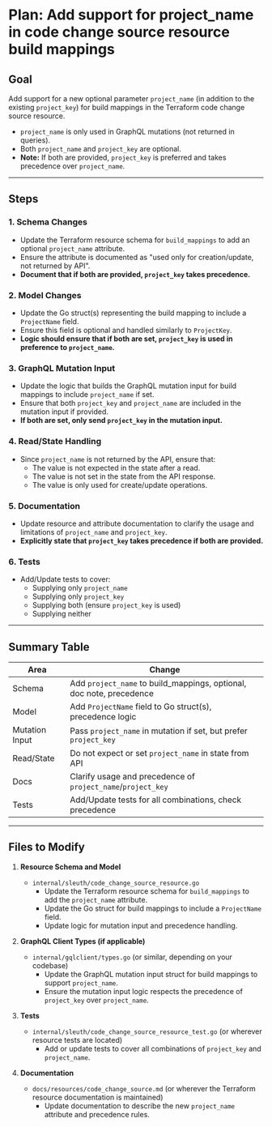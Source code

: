 # Plan: Add support for project_name in code change source resource build mappings

## Goal
Add support for a new optional parameter `project_name` (in addition to the existing `project_key`) for build mappings in the Terraform code change source resource.
- `project_name` is only used in GraphQL mutations (not returned in queries).
- Both `project_name` and `project_key` are optional.
- **Note:** If both are provided, `project_key` is preferred and takes precedence over `project_name`.

---

## Steps

### 1. Schema Changes
- Update the Terraform resource schema for `build_mappings` to add an optional `project_name` attribute.
- Ensure the attribute is documented as "used only for creation/update, not returned by API".
- **Document that if both are provided, `project_key` takes precedence.**

### 2. Model Changes
- Update the Go struct(s) representing the build mapping to include a `ProjectName` field.
- Ensure this field is optional and handled similarly to `ProjectKey`.
- **Logic should ensure that if both are set, `project_key` is used in preference to `project_name`.**

### 3. GraphQL Mutation Input
- Update the logic that builds the GraphQL mutation input for build mappings to include `project_name` if set.
- Ensure that both `project_key` and `project_name` are included in the mutation input if provided.
- **If both are set, only send `project_key` in the mutation input.**

### 4. Read/State Handling
- Since `project_name` is not returned by the API, ensure that:
  - The value is not expected in the state after a read.
  - The value is not set in the state from the API response.
  - The value is only used for create/update operations.

### 5. Documentation
- Update resource and attribute documentation to clarify the usage and limitations of `project_name` and `project_key`.
- **Explicitly state that `project_key` takes precedence if both are provided.**

### 6. Tests
- Add/Update tests to cover:
  - Supplying only `project_name`
  - Supplying only `project_key`
  - Supplying both (ensure `project_key` is used)
  - Supplying neither

---

## Summary Table

| Area           | Change                                                                 |
|----------------|------------------------------------------------------------------------|
| Schema         | Add `project_name` to build_mappings, optional, doc note, precedence   |
| Model          | Add `ProjectName` field to Go struct(s), precedence logic              |
| Mutation Input | Pass `project_name` in mutation if set, but prefer `project_key`       |
| Read/State     | Do not expect or set `project_name` in state from API                  |
| Docs           | Clarify usage and precedence of `project_name`/`project_key`           |
| Tests          | Add/Update tests for all combinations, check precedence                | 

---

## Files to Modify

1. **Resource Schema and Model**
   - `internal/sleuth/code_change_source_resource.go`
     - Update the Terraform resource schema for `build_mappings` to add the `project_name` attribute.
     - Update the Go struct for build mappings to include a `ProjectName` field.
     - Update logic for mutation input and precedence handling.

2. **GraphQL Client Types (if applicable)**
   - `internal/gqlclient/types.go` (or similar, depending on your codebase)
     - Update the GraphQL mutation input struct for build mappings to support `project_name`.
     - Ensure the mutation input logic respects the precedence of `project_key` over `project_name`.

3. **Tests**
   - `internal/sleuth/code_change_source_resource_test.go` (or wherever resource tests are located)
     - Add or update tests to cover all combinations of `project_key` and `project_name`.

4. **Documentation**
   - `docs/resources/code_change_source.md` (or wherever the Terraform resource documentation is maintained)
     - Update documentation to describe the new `project_name` attribute and precedence rules. 